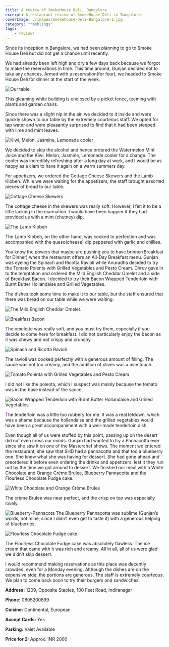 ```yaml
---
title: A review of SmokeHouse Deli, Bangalore
excerpt: A restaurant review of SmokeHouse Deli in Bangalore.
coverImage: ./images/Smokehouse-Deli-Bangalore-1.jpg
category: "ramblings"
tags:
    - reviews
---
```


Since its inception in Bangalore, we had been planning to go to Smoke House Deli but did not get a chance until recently.

We had already been left high and dry a few days back because we forgot to make the reservations in time. This time around, Gunjan decided not to take any chances. Armed with a reservation(for four), we headed to Smoke House Deli for dinner at the start of the week.

![Our table](./images/Smokehouse-Deli-Bangalore-2.jpg)

This gleaming white building is enclosed by a picket fence, teeming with plants and garden chairs.

Since there was a slight nip in the air, we decided to it inside and were quickly shown to our table by the extremely courteous staff. We opted for tap water and were pleasantly surprised to find that it had been steeped with lime and mint leaves.

![Kiwi, Melon, Jasmine, Lemonade cooler](./images/Smokehouse-Deli-Bangalore-3.jpg)

We decided to skip the alcohol and hence ordered the Watermelon Mint Juice and the Kiwi, Melon, Jasmine, Lemonade cooler for a change. The cooler was incredibly refreshing after a long day at work, and I would be as happy as a clam to have it again on a warm summers day.

For appetizers, we ordered the Cottage Cheese Skewers and the Lamb Kibbeh. While we were waiting for the appetizers, the staff brought assorted pieces of bread to our table.

![Cottage Cheese Skewers](./images/Smokehouse-Deli-Bangalore-4.jpg)

The cottage cheese in the skewers was really soft. However, I felt it to be a little lacking in the marination. I would have been happier if they had provided us with a mint (chutney) dip.

![The Lamb Kibbeh](./images/Smokehouse-Deli-Bangalore-5.jpg)

The Lamb Kibbeh, on the other hand, was cooked to perfection and was accompanied with the queso(cheese) dip peppered with garlic and chillies.

You know the powers that maybe are pushing you to have brinner(Breakfast for Dinner) when the restaurant offers an All-Day Breakfast menu. Gunjan was eyeing the Spinach and Ricotta Ravioli while Anuradha decided to try the Tomato Polenta with Grilled Vegetables and Pesto Cream. Dhruv gave in to the temptation and ordered the Mild English Cheddar Omelet and a side of Breakfast Bacon. I decided to try their Bacon Wrapped Tenderloin with Burnt Butter Hollandaise and Grilled Vegetables.

The dishes took some time to make it to our table, but the staff ensured that there was bread on our table while we were waiting.

![The Mild English Cheddar Omelet.](./images/Smokehouse-Deli-Bangalore-6.jpg)

![Breakfast Bacon](./images/Smokehouse-Deli-Bangalore-7.jpg)

The omelette was really soft, and you must try them, especially if you decide to come here for breakfast. I did not particularly enjoy the bacon as it was chewy and not crispy and crunchy.

![Spinach and Ricotta Ravioli](./images/Smokehouse-Deli-Bangalore-8.jpg)

The ravioli was cooked perfectly with a generous amount of filling. The sauce was not too creamy, and the addition of olives was a nice touch.

![Tomato Polenta with Grilled Vegetables and Pesto Cream](./images/Smokehouse-Deli-Bangalore-9.jpg)

I did not like the polenta, which I suspect was mainly because the tomato was in the base instead of the sauce.

![Bacon Wrapped Tenderloin with Burnt Butter Hollandaise and Grilled Vegetables](./images/Smokehouse-Deli-Bangalore-10.jpg)

The tenderloin was a little too rubbery for me. It was a real letdown, which was a shame because the hollandaise and the grilled vegetables would have been a great accompaniment with a well-made tenderloin dish.

Even though all of us were stuffed by this point, passing up on the desert did not even cross our minds. Gunjan had wanted to try a Pannacotta ever since she saw it on one of the Masterchef shows. The moment we entered the restaurant, she saw that SHD had a pannacotta and that too a blueberry one. She knew what she was having for dessert. She had gone ahead and preordered it before even ordering the drinks and appetizers, lest it they run out by the time we got around to dessert. We finished our meal with a White Chocolate and Orange Crème Brulee, Blueberry Pannacotta and the Flourless Chocolate Fudge cake.

![White Chocolate and Orange Crème Brulee](./images/Smokehouse-Deli-Bangalore-11.jpg)

The crème Brulee was near perfect, and the crisp on top was especially lovely.

![Blueberry-Pannacota](./images/Smokehouse-Deli-Bangalore-13.jpg) The Blueberry Pannacotta was sublime (Gunjan’s words, not mine, since I didn’t even get to taste it) with a generous helping of blueberries.

![Flourless Chocolate Fudge cake](./images/Smokehouse-Deli-Bangalore-12.jpg)

The Flourless Chocolate Fudge cake was absolutely flawless. The ice cream that came with it was rich and creamy. All in all, all of us were glad we didn’t skip dessert.

I would recommend making reservations as this place was decently crowded, even for a Monday evening. Although the dishes are on the expensive side, the portions are generous. The staff is extremely courteous. We plan to come back soon to try their burgers and sandwiches.

**Address:** 1209, Opposite Staples, 100 Feet Road, Indiranagar

**Phone:** 0805200899

**Cuisine:** Continental, European

**Accept Cards:** Yes

**Parking:** Valet Available

**Price for 2:** Approx. INR 2000
